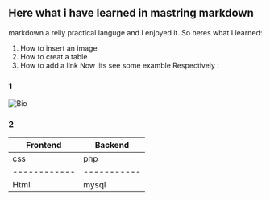 ## Here what i have learned in mastring markdown

markdown a relly practical languge and I enjoyed it.
So heres what I learned:
1. How to insert an image
2. How to creat a table
3. How to add a link
Now lits see some examble Respectively :
### 1

![Bio](https://encrypted-tbn0.gstatic.com/images?q=tbn:ANd9GcSSIfS0K9UvMrSc066UZeRv0K8CsoXG9KwIa1qo2nidftIXZLiF3A&s)

### 2
 
  Frontend |  Backend
 ------------  | -----------
 css           | php
 ------------  | -----------
 Html          | mysql
 
 
